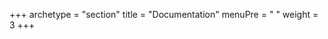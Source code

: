 +++
archetype = "section"
title = "Documentation"
menuPre = "<i class='fas fa-book'></i> "
weight = 3
+++

